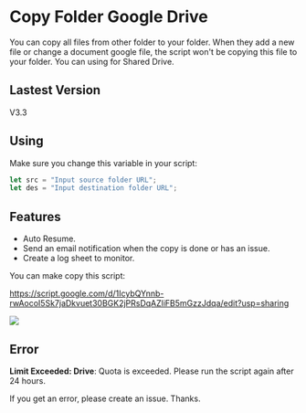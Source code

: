 # Copy Folder Google Drive

You can copy all files from other folder to your folder. When they add a new file or change a document google file, the script won't be copying this file to your folder. You can using for Shared Drive.

## Lastest Version 

V3.3

## Using

Make sure you change this variable in your script:
```javascript
let src = "Input source folder URL";
let des = "Input destination folder URL";
```
## Features

- Auto Resume.
- Send an email notification when the copy is done or has an issue.
- Create a log sheet to monitor.

You can make copy this script:

https://script.google.com/d/1IcybQYnnb-rwAocoI5Sk7jaDkvuet30BGK2jPRsDqAZliFB5mGzzJdqa/edit?usp=sharing

![](./Copy-script.gif)

## Error

**Limit Exceeded: Drive**: Quota is exceeded. Please run the script again after 24 hours.

If you get an error, please create an issue. Thanks.
